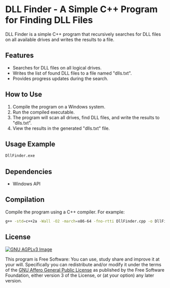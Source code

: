 # DLL Finder - A Simple C++ Program for Finding DLL Files

DLL Finder is a simple C++ program that recursively searches for DLL files on all available drives and writes the results to a file.

## Features

- Searches for DLL files on all logical drives.
- Writes the list of found DLL files to a file named "dlls.txt".
- Provides progress updates during the search.

## How to Use

1. Compile the program on a Windows system.
2. Run the compiled executable.
3. The program will scan all drives, find DLL files, and write the results to "dlls.txt".
4. View the results in the generated "dlls.txt" file.

## Usage Example

```bash
DllFinder.exe
```

## Dependencies

* Windows API

## Compilation

Compile the program using a C++ compiler. For example:

```bash
g++ -std=c++2a -Wall -O2 -march=x86-64 -fno-rtti DllFinder.cpp -o DllFinder.exe -s -static
```

## License
[![GNU AGPLv3 Image](https://www.gnu.org/graphics/agplv3-155x51.png)](https://www.gnu.org/licenses/agpl-3.0.html)  

This program is Free Software: You can use, study share and improve it at your
will. Specifically you can redistribute and/or modify it under the terms of the
[GNU Affero General Public License](https://www.gnu.org/licenses/agpl-3.0.html) as
published by the Free Software Foundation, either version 3 of the License, or
(at your option) any later version.
